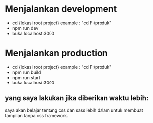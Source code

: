 # Menjalankan development
* cd {lokasi root project} example : "cd F:\produk"
* npm run dev
* buka localhost:3000

# Menjalankan production
* cd {lokasi root project} example : "cd F:\produk"
* npm run build
* npm run start
* buka localhost:3000

## yang saya lakukan jika diberikan waktu lebih:
saya akan belajar tentang css dan sass lebih dalam untuk membuat tampilan tanpa css framework.
